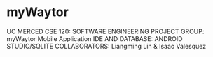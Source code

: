# myWaytor
UC MERCED CSE 120: SOFTWARE ENGINEERING PROJECT
GROUP: myWaytor Mobile Application
IDE AND DATABASE: ANDROID STUDIO/SQLITE
COLLABORATORS: Liangming Lin & Isaac Valesquez
